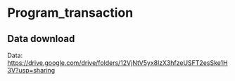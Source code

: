 # Program_transaction  

## Data download  
Data: https://drive.google.com/drive/folders/12VjNtV5yx8lzX3hfzeUSFT2esSke1H3V?usp=sharing  
